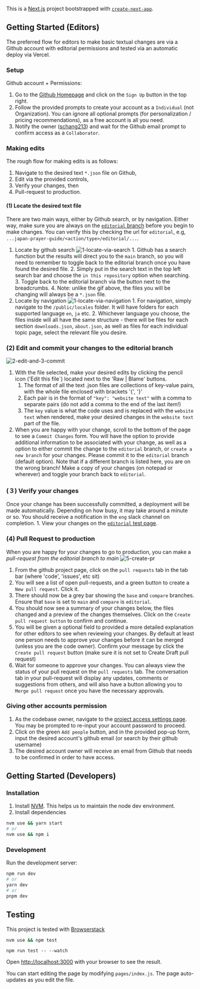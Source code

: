 This is a [Next.js](https://nextjs.org/) project bootstrapped with [`create-next-app`](https://github.com/vercel/next.js/tree/canary/packages/create-next-app).

## Getting Started (Editors)

The preferred flow for editors to make basic textual changes are via a Github account with editorial permissions and tested via an automatic deploy via Vercel.

### Setup

Github account + Permissions:

1. Go to the [Github Homepage](https://github.com/) and click on the `Sign Up` button in the top right.
2. Follow the provided prompts to create your account as a `Individual` (not Organization). You can ignore all optional prompts (for personalization / pricing recommendations), as a free account is all you need.
3. Notify the owner ([schang213](https://github.com/schang213)) and wait for the Github email prompt to confirm access as a `Collaborator`.

### Making edits

The rough flow for making edits is as follows:

1. Navigate to the desired text `*.json` file on Github,
2. Edit via the provided controls,
3. Verify your changes, then
4. Pull-request to production.

#### (1) Locate the desired text file

There are two main ways, either by Github search, or by navigation. Either way, make sure you are always on the [`editorial` branch](https://github.com/wliu080/japan-prayer-guide/tree/editorial) before you begin to make changes. You can verify this by checking the url for `editorial`, e.g, `...japan-prayer-guide/<action/type>/editorial/...`.

1. Locate by github search
   ![1-locate-via-search](https://user-images.githubusercontent.com/8304496/221731096-b8eab71a-0982-4608-a651-fd48028db927.gif) 1. Github has a search function but the results will direct you to the `main` branch, so you will need to remember to toggle back to the editorial branch once you have found the desired file. 2. Simply put in the search text in the top left search bar and choose the `in this repository` option when searching. 3. Toggle back to the editorial branch via the button next to the breadcrumbs. 4. Note: unlike the gif above, the files you will be changing will always be a `*.json` file.
2. Locate by navigation
   ![1-locate-via-navigation](https://user-images.githubusercontent.com/8304496/221730916-4034fe6d-44ee-4956-a537-9a7062f2099c.gif) 1. For navigation, simply navigate to the `/public/locales` folder. It will have folders for each supported language `en`, `ja` etc. 2. Whichever language you choose, the files inside will all have the same structure - there will be files for each section `downloads.json`, `about.json`, as well as files for each individual topic page, select the relevant file you desire.

### (2) Edit and commit your changes to the editorial branch

![2-edit-and-3-commit](https://user-images.githubusercontent.com/8304496/221731625-08d09584-a18e-4684-b495-ab40ffa7809a.gif)

1. With the file selected, make your desired edits by clicking the pencil icon ('Edit this file`) located next to the 'Raw | Blame' buttons.
   1. The format of all the text .json files are collections of key-value pairs, with the whole file enclosed with brackets '{', '}'
   2. Each pair is in the format of `"key": "website text"` with a comma to separate pairs (do not add a comma to the end of the last item!)
   3. The `key` value is what the code uses and is replaced with the `website text` when rendered, make your desired changes in the `website text` part of the file.
2. When you are happy with your change, scroll to the bottom of the page to see a `Commit Changes` form. You will have the option to provide additional information to be associated with your change, as well as a option to either commit the change to the `editorial` branch, or `create a new branch` for your changes. Please commit it to the `editorial` branch (default option). Note that if a different branch is listed here, you are on the wrong branch! Make a copy of your changes (on notepad or wherever) and toggle your branch back to `editorial`.

### (３) Verify your changes

Once your change has been successfully committed, a deployment will be made automatically. Depending on how busy, it may take around a minute or so. You should receive a notification in the `eng` slack channel on completion. 1. View your changes on the [`editorial` test page](https://japan-prayer-guide-git-editorial-wliu080.vercel.app/).

### (4) Pull Request to production

When you are happy for your changes to go to production, you can make a _pull-request from the editorial branch to main_
![5-create-pr](https://user-images.githubusercontent.com/8304496/221732894-a30645d6-f01e-4a2f-892b-0a75ca70837e.gif)

1.  From the github project page, click on the `pull requests` tab in the tab bar (where 'code', 'issues', etc sit)
2.  You will see a list of open pull-requests, and a green button to create a `New pull request`. Click it.
3.  There should now be a grey bar showing the `base` and `compare` branches. Ensure that `base` is set to `main` and `compare` is `editorial`.
4.  You should now see a summary of your changes below, the files changed and a preview of the changes themselves. Click on the `Create pull request button` to confirm and continue.
5.  You will be given a optional field to provided a more detailed explanation for other editors to see when reviewing your changes. By default at least one person needs to approve your changes before it can be merged (unless you are the code owner). Confirm your message by click the `Create pull request` button (make sure it is not set to Create Draft pull request)
6.  Wait for someone to approve your changes. You can always view the status of your pull request on the `pull requests` tab. The conversation tab in your pull-request will display any updates, comments or suggestions from others, and will also have a button allowing you to `Merge pull request` once you have the necessary approvals.

### Giving other accounts permission

1. As the codebase owner, navigate to the [project access settings page](https://github.com/wliu080/japan-prayer-guide/settings/access). You may be prompted to re-input your account password to proceed.
2. Click on the green `Add people` button, and in the provided pop-up form, input the desired account's github email (or search by their github username)
3. The desired account owner will receive an email from Github that needs to be confirmed in order to have access.

## Getting Started (Developers)

### Installation

1. Install [NVM](https://github.com/nvm-sh/nvm). This helps us to maintain the node dev environment.
2. Install dependencies

```bash
nvm use && yarn start
# or
nvm use && npm i
```

### Development

Run the development server:

```bash
npm run dev
# or
yarn dev
# or
pnpm dev
```

## Testing

This project is tested with [Browserstack](https://www.browserstack.com/)

```bash
nvm use && npm test
```

```
npm run test -- --watch
```

Open [http://localhost:3000](http://localhost:3000) with your browser to see the result.

You can start editing the page by modifying `pages/index.js`. The page auto-updates as you edit the file.
